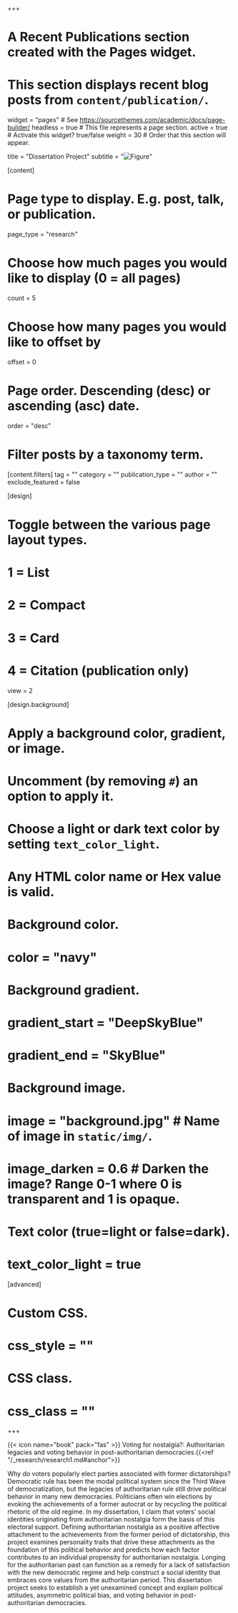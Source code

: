 +++
# A Recent Publications section created with the Pages widget.
# This section displays recent blog posts from `content/publication/`.

widget = "pages"  # See https://sourcethemes.com/academic/docs/page-builder/
headless = true  # This file represents a page section.
active = true  # Activate this widget? true/false
weight = 30  # Order that this section will appear.

title = "Dissertation Project"
subtitle = "![Figure](fullmodel.png)"

[content]
  # Page type to display. E.g. post, talk, or publication.
  page_type = "research"
  
  # Choose how much pages you would like to display (0 = all pages)
  count = 5
  
  # Choose how many pages you would like to offset by
  offset = 0

  # Page order. Descending (desc) or ascending (asc) date.
  order = "desc"

  # Filter posts by a taxonomy term.
  [content.filters]
    tag = ""
    category = ""
    publication_type = ""
    author = ""
    exclude_featured = false
  
[design]
  # Toggle between the various page layout types.
  #   1 = List
  #   2 = Compact
  #   3 = Card
  #   4 = Citation (publication only)
  view = 2
  
[design.background]
  # Apply a background color, gradient, or image.
  #   Uncomment (by removing `#`) an option to apply it.
  #   Choose a light or dark text color by setting `text_color_light`.
  #   Any HTML color name or Hex value is valid.
    
  # Background color.
  # color = "navy"
  
  # Background gradient.
  # gradient_start = "DeepSkyBlue"
  # gradient_end = "SkyBlue"
  
  # Background image.
  # image = "background.jpg"  # Name of image in `static/img/`.
  # image_darken = 0.6  # Darken the image? Range 0-1 where 0 is transparent and 1 is opaque.

  # Text color (true=light or false=dark).
  # text_color_light = true  
  
[advanced]
 # Custom CSS. 
 # css_style = ""
 
 # CSS class.
 # css_class = ""
+++

{{< icon name="book" pack="fas" >}} Voting for nostalgia?: Authoritarian legacies and voting behavior in post-authoritarian democracies.{{<ref "/_research/research1.md#anchor">}}

Why do voters popularly elect parties associated with former dictatorships? Democratic rule has been the modal political system since the Third Wave of democratization, but the legacies of authoritarian rule still drive political behavior in many new democracies. Politicians often win elections by evoking the achievements of a former autocrat or by recycling the political rhetoric of the old regime. In my dissertation, I claim that voters' social identities originating from authoritarian nostalgia form the basis of this electoral support. Defining authoritarian nostalgia as a positive affective attachment to the achievements from the former period of dictatorship, this project examines personality traits that drive these attachments as the foundation of this political behavior and predicts how each factor contributes to an individual propensity for authoritarian nostalgia. Longing for the authoritarian past can function as a remedy for a lack of satisfaction with the new democratic regime and help construct a social identity that embraces core values from the authoritarian period. This dissertation project seeks to establish a yet unexamined concept and explain political attitudes, asymmetric political bias, and voting behavior in post-authoritarian democracies.
